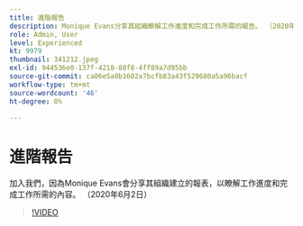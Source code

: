 ```yaml
---
title: 進階報告
description: Monique Evans分享其組織瞭解工作進度和完成工作所需的報告。 （2020年6月2日）
role: Admin, User
level: Experienced
kt: 9979
thumbnail: 341212.jpeg
exl-id: 944536e0-137f-4218-88f8-4ff89a7d95bb
source-git-commit: ca06e5a8b1602a7bcfb83a43f529680a5a96bacf
workflow-type: tm+mt
source-wordcount: '46'
ht-degree: 0%

---
```


# 進階報告

加入我們，因為Monique Evans會分享其組織建立的報表，以瞭解工作進度和完成工作所需的內容。  （2020年6月2日）

>[!VIDEO](https://video.tv.adobe.com/v/341212/?quality=12&learn=on)
